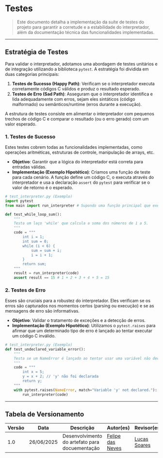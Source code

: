 # Testes

> Este documento detalha a implementação da suíte de testes do projeto para garantir a corretude e a estabilidade do interpretador, além da documentação técnica das funcionalidades implementadas.

---

## Estratégia de Testes

Para validar o interpretador, adotamos uma abordagem de testes unitários e de integração utilizando a biblioteca `pytest`. A estratégia foi dividida em duas categorias principais:

1.  **Testes de Sucesso (Happy Path)**: Verificam se o interpretador executa corretamente códigos C válidos e produz o resultado esperado.
2.  **Testes de Erro (Sad Path)**: Asseguram que o interpretador identifica e lida adequadamente com erros, sejam eles sintáticos (código malformado) ou semânticos/runtime (erros durante a execução).

A estrutura de testes consiste em alimentar o interpretador com pequenos trechos de código C e comparar o resultado (ou o erro gerado) com um valor esperado.

### 1. Testes de Sucesso

Estes testes cobrem todas as funcionalidades implementadas, como operações aritméticas, estruturas de controle, manipulação de arrays, etc.

*   **Objetivo**: Garantir que a lógica do interpretador está correta para entradas válidas.
*   **Implementação (Exemplo Hipotético)**: Criamos uma função de teste para cada cenário. A função define um código C, o executa através do interpretador e usa a declaração `assert` do `pytest` para verificar se o valor de retorno é o esperado.

```python
# test_interpreter.py (Exemplo)
import pytest
from main import run_interpreter # Supondo uma função principal que executa o interpretador

def test_while_loop_sum():
    """
    Testa um laço 'while' que calcula a soma dos números de 1 a 5.
    """
    code = """
        int i = 1;
        int sum = 0;
        while (i < 6) {
            sum = sum + i;
            i = i + 1;
        }
        return sum;
    """
    result = run_interpreter(code)
    assert result == 15 # 1 + 2 + 3 + 4 + 5 = 15
```

### 2. Testes de Erro

Esses são cruciais para a robustez do interpretador. Eles verificam se os erros são capturados nos momentos certos (parsing ou execução) e se as mensagens de erro são informativas.

*   **Objetivo**: Validar o tratamento de exceções e a detecção de erros.
*   **Implementação (Exemplo Hipotético)**: Utilizamos o `pytest.raises` para afirmar que um determinado tipo de erro é lançado ao tentar executar um código C inválido.

```python
# test_interpreter.py (Exemplo)
def test_undeclared_variable_error():
    """
    Testa se um NameError é lançado ao tentar usar uma variável não declarada.
    """
    code = """
        int x = 5;
        y = x + 2; // 'y' não foi declarada
        return y;
    """
    with pytest.raises(NameError, match="Variable 'y' not declared."):
        run_interpreter(code)
```

---

## Tabela de Versionamento

| Versão | Data       | Descrição                                | Autor(es)                                              | Revisor(es)                                  |
| ------ | ---------- | ---------------------------------------- | ------------------------------------------------------ | -------------------------------------------- |
| 1.0    | 26/06/2025 | Desenvolvimento do artefato para docuementação | [Felipe das Neves](https://github.com/FelipeFreire-gf) | [Lucas Soares](https://github.com/lucaaassb) |